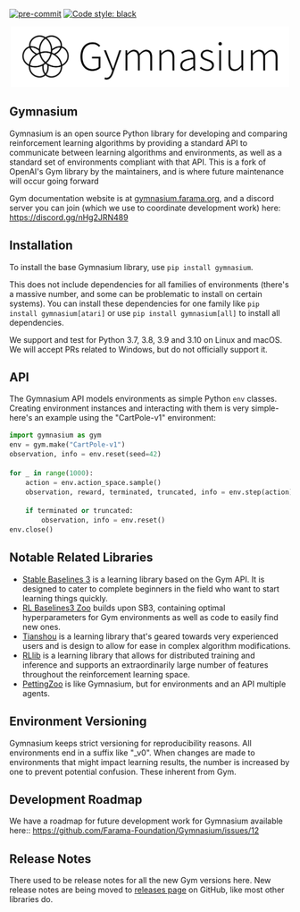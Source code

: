 [![pre-commit](https://img.shields.io/badge/pre--commit-enabled-brightgreen?logo=pre-commit&logoColor=white)](https://pre-commit.com/) [![Code style: black](https://img.shields.io/badge/code%20style-black-000000.svg)](https://github.com/psf/black)

<p align="center">
    <img src="readme.png" width="500px"/>
</p>

## Gymnasium

Gymnasium is an open source Python library for developing and comparing reinforcement learning algorithms by providing a standard API to communicate between learning algorithms and environments, as well as a standard set of environments compliant with that API. This is a fork of OpenAI's Gym library by the maintainers, and is where future maintenance will occur going forward

Gym documentation website is at [gymnasium.farama.org](https://gymnasium.farama.org), and a discord server you can join (which we use to coordinate development work) here: https://discord.gg/nHg2JRN489

## Installation

To install the base Gymnasium library, use `pip install gymnasium`.

This does not include dependencies for all families of environments (there's a massive number, and some can be problematic to install on certain systems). You can install these dependencies for one family like `pip install gymnasium[atari]` or use `pip install gymnasium[all]` to install all dependencies.

We support and test for Python 3.7, 3.8, 3.9 and 3.10 on Linux and macOS. We will accept PRs related to Windows, but do not officially support it.

## API

The Gymnasium API models environments as simple Python `env` classes. Creating environment instances and interacting with them is very simple- here's an example using the "CartPole-v1" environment:

```python
import gymnasium as gym
env = gym.make("CartPole-v1")
observation, info = env.reset(seed=42)

for _ in range(1000):
    action = env.action_space.sample()
    observation, reward, terminated, truncated, info = env.step(action)

    if terminated or truncated:
        observation, info = env.reset()
env.close()
```

## Notable Related Libraries

* [Stable Baselines 3](https://github.com/DLR-RM/stable-baselines3) is a learning library based on the Gym API. It is designed to cater to complete beginners in the field who want to start learning things quickly.
* [RL Baselines3 Zoo](https://github.com/DLR-RM/rl-baselines3-zoo) builds upon SB3, containing optimal hyperparameters for Gym environments as well as code to easily find new ones.
* [Tianshou](https://github.com/thu-ml/tianshou) is a learning library that's geared towards very experienced users and is design to allow for ease in complex algorithm modifications.
* [RLlib](https://docs.ray.io/en/latest/rllib/index.html) is a learning library that allows for distributed training and inference and supports an extraordinarily large number of features throughout the reinforcement learning space.
* [PettingZoo](https://github.com/Farama-Foundation/PettingZoo) is like Gymnasium, but for environments and an API multiple agents.

## Environment Versioning

Gymnasium keeps strict versioning for reproducibility reasons. All environments end in a suffix like "\_v0".  When changes are made to environments that might impact learning results, the number is increased by one to prevent potential confusion. These inherent from Gym.


## Development Roadmap

We have a roadmap for future development work for Gymnasium available here:: https://github.com/Farama-Foundation/Gymnasium/issues/12


## Release Notes

There used to be release notes for all the new Gym versions here. New release notes are being moved to [releases page](https://github.com/Farama-Foundation/Gymnasium/releases) on GitHub, like most other libraries do.
